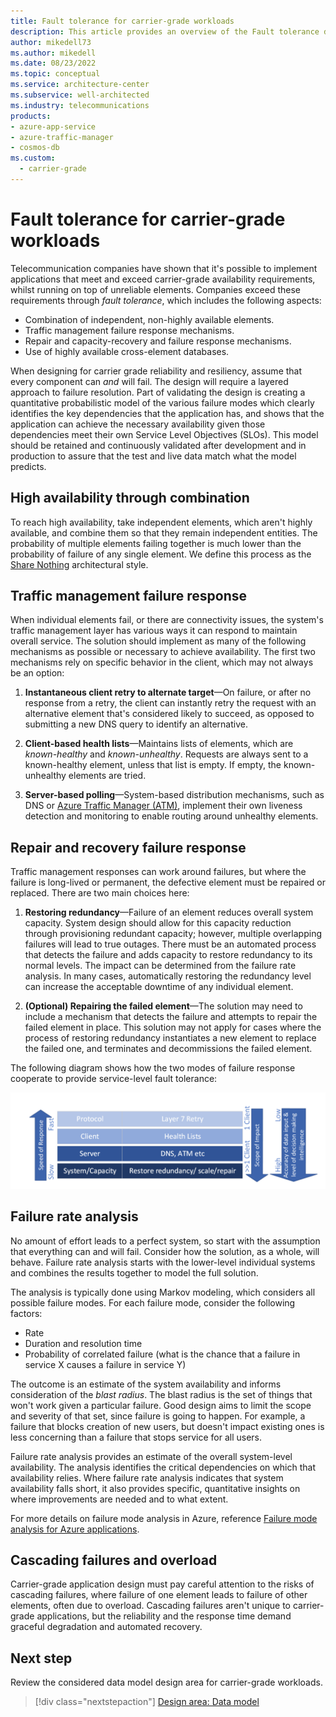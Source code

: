 ```yaml
---
title: Fault tolerance for carrier-grade workloads
description: This article provides an overview of the Fault tolerance design area for carrier-grade workloads.
author: mikedell73
ms.author: mikedell
ms.date: 08/23/2022
ms.topic: conceptual
ms.service: architecture-center
ms.subservice: well-architected
ms.industry: telecommunications
products: 
- azure-app-service
- azure-traffic-manager
- cosmos-db
ms.custom:
  - carrier-grade
---
```


# Fault tolerance for carrier-grade workloads

Telecommunication companies have shown that it's possible to implement applications that meet and exceed carrier-grade availability requirements, whilst running on top of unreliable elements. Companies exceed these requirements through *fault tolerance*, which includes the following aspects:

- Combination of independent, non-highly available elements.
- Traffic management failure response mechanisms.
- Repair and capacity-recovery and failure response mechanisms.
- Use of highly available cross-element databases.

When designing for carrier grade reliability and resiliency, assume that every component can _and_ will fail. The design will require a layered approach to failure resolution.  Part of validating the design is creating a quantitative probabilistic model of the various failure modes which clearly identifies the key dependencies that the application has, and shows that the application can achieve the necessary availability given those dependencies meet their own Service Level Objectives (SLOs). This model should be retained and continuously validated after development and in production to assure that  the test and live data match what the model predicts.

## High availability through combination

To reach high availability, take independent elements, which aren't highly available, and combine them so that they remain independent entities. The probability of multiple elements failing together is much lower than the probability of failure of any single element. We define this process as the [Share Nothing]() architectural style.

## Traffic management failure response

When individual elements fail, or there are connectivity issues, the system's traffic management layer has various ways it can respond to maintain overall service. The solution should implement as many of the following mechanisms as possible or necessary to achieve availability. The first two mechanisms rely on specific behavior in the client, which may not always be an option:

1. **Instantaneous client retry to alternate target**&mdash;On failure, or after no response from a retry, the client can instantly retry the request with an alternative element that's considered likely to succeed, as opposed to submitting a new DNS query to identify an alternative.

1. **Client-based health lists**&mdash;Maintains lists of elements, which are *known-healthy* and *known-unhealthy*. Requests are always sent to a known-healthy element, unless that list is empty. If empty, the known-unhealthy elements are tried.

1. **Server-based polling**&mdash;System-based distribution mechanisms, such as DNS or [Azure Traffic Manager (ATM)](/azure/traffic-manager/), implement their own liveness detection and monitoring to enable routing around unhealthy elements.

## Repair and recovery failure response

Traffic management responses can work around failures, but where the failure is long-lived or permanent, the defective element must be repaired or replaced. There are two main choices here:

1. **Restoring redundancy**&mdash;Failure of an element reduces overall system capacity. System design should allow for this capacity reduction through provisioning redundant capacity; however, multiple overlapping failures will lead to true outages. There must be an automated process that detects the failure and adds capacity to restore redundancy to its normal levels. The impact can be determined from the failure rate analysis. In many cases, automatically restoring the redundancy level can increase the acceptable downtime of any individual element.

1. **(Optional) Repairing the failed element**&mdash;The solution may need to include a mechanism that detects the failure and attempts to repair the failed element in place. This solution may not apply for cases where the process of restoring redundancy instantiates a new element to replace the failed one, and terminates and decommissions the failed element.

The following diagram shows how the two modes of failure response cooperate to provide service-level fault tolerance:

![Diagram showing the two modes of failure response.](./images/repair-recovery-failure-response.png "Repair and recovery failure response")

## Failure rate analysis

No amount of effort leads to a perfect system, so start with the assumption that everything can and will fail. Consider how the solution, as a whole, will behave. Failure rate analysis starts with the lower-level individual systems and combines the results together to model the full solution.

The analysis is typically done using Markov modeling, which considers all possible failure modes. For each failure mode, consider the following factors:

- Rate
- Duration and resolution time
- Probability of correlated failure (what is the chance that a failure in service X causes a failure in service Y)

The outcome is an estimate of the system availability and informs consideration of the *blast radius*. The blast radius is the set of things that won't work given a particular failure. Good design aims to limit the scope and severity of that set, since failure is going to happen. For example, a failure that blocks creation of new users, but doesn't impact existing ones is less concerning than a failure that stops service for all users.

Failure rate analysis provides an estimate of the overall system-level availability. The analysis identifies the critical dependencies on which that availability relies. Where failure rate analysis indicates that system availability falls short, it also provides specific, quantitative insights on where improvements are needed and to what extent.

For more details on failure mode analysis in Azure, reference [Failure mode analysis for Azure applications](/azure/architecture/resiliency/failure-mode-analysis).

## Cascading failures and overload

Carrier-grade application design must pay careful attention to the risks of cascading failures, where failure of one element leads to failure of other elements, often due to overload. Cascading failures aren't unique to carrier-grade applications, but the reliability and the response time demand graceful degradation and automated recovery.

## Next step

Review the considered data model design area for carrier-grade workloads.

> [!div class="nextstepaction"]
> [Design area: Data model](./carrier-grade-design-area-data-model.md)

